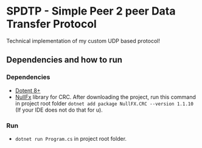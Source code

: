 # SPDTP - Simple Peer 2 peer Data Transfer Protocol
Technical implementation of my custom UDP based protocol!

## Dependencies and how to run
### Dependencies
* [Dotent 8+](https://dotnet.microsoft.com/en-us/download/dotnet/8.0)
* [NullFx](https://github.com/nullfx/NullFX.CRC) library for CRC. After downloading the project, run this command in project root folder `dotnet add package NullFX.CRC --version 1.1.10` (If your IDE does not do that for u).

### Run
* `dotnet run Program.cs` in project root folder.
